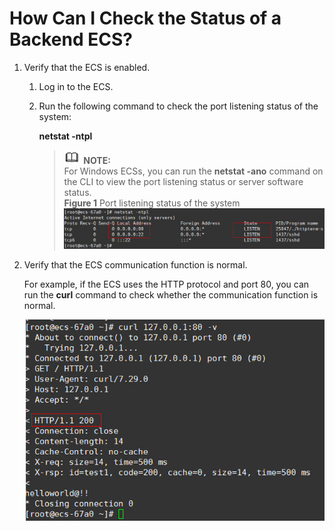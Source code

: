 # How Can I Check the Status of a Backend ECS?<a name="EN-US_TOPIC_0115500498"></a>

1.  Verify that the ECS is enabled.
    1.  Log in to the ECS.
    2.  Run the following command to check the port listening status of the system:

        **netstat -ntpl**

        >![](public_sys-resources/icon-note.gif) **NOTE:**   
        >For Windows ECSs, you can run the  **netstat -ano**  command on the CLI to view the port listening status or server software status.  
        >**Figure  1**  Port listening status of the system<a name="en-us_topic_0101328255_fig4990866211124"></a>    
        >![](figures/port-listening-status-of-the-system.jpg "port-listening-status-of-the-system")  


2.  Verify that the ECS communication function is normal.

    For example, if the ECS uses the HTTP protocol and port 80, you can run the  **curl**  command to check whether the communication function is normal.

    ![](figures/icon-image-2.jpg)



